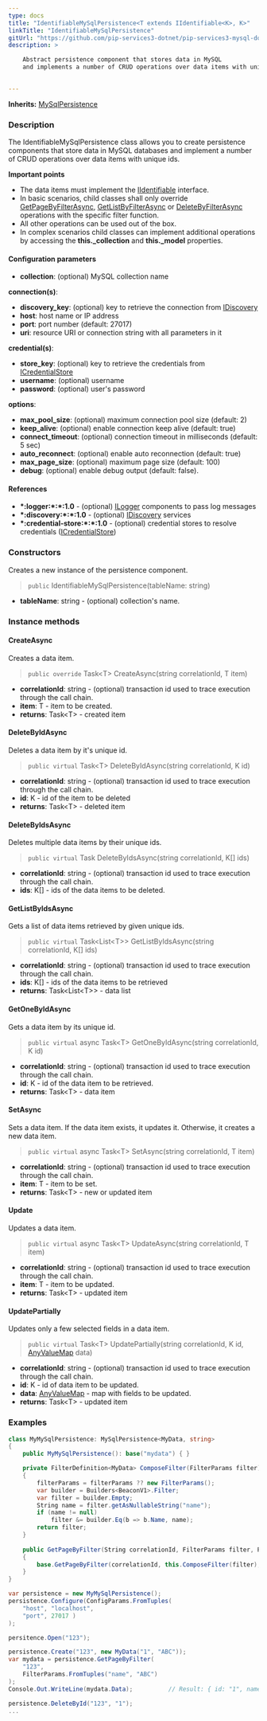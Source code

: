 ```yaml
---
type: docs
title: "IdentifiableMySqlPersistence<T extends IIdentifiable<K>, K>"
linkTitle: "IdentifiableMySqlPersistence"
gitUrl: "https://github.com/pip-services3-dotnet/pip-services3-mysql-dotnet"
description: >

    Abstract persistence component that stores data in MySQL
    and implements a number of CRUD operations over data items with unique ids.
    

---
```


**Inherits:** [MySqlPersistence<T>](../mysql_persistence)

### Description

The IdentifiableMySqlPersistence class allows you to create persistence components that store data in MySQL databases and implement a number of CRUD operations over data items with unique ids.

**Important points**

- The data items must implement the [IIdentifiable](../../../commons/data/iidentifiable) interface.
- In basic scenarios, child classes shall only override [GetPageByFilterAsync](../mysql_persistence/#getpagebyfilterasync), [GetListByFilterAsync](../../data/memory_persistence/#getlistbyfilterasync) or [DeleteByFilterAsync](../mysql_persistence/#deletebyfilterasync) operations with the specific filter function.
- All other operations can be used out of the box. 
- In complex scenarios child classes can implement additional operations by accessing the **this._collection** and **this._model** properties.

#### Configuration parameters

- **collection**: (optional) MySQL collection name

**connection(s)**:
- **discovery_key**: (optional) key to retrieve the connection from [IDiscovery](../../../components/connect/idiscovery)
- **host**: host name or IP address
- **port**: port number (default: 27017)
- **uri**: resource URI or connection string with all parameters in it

**credential(s)**:
- **store_key**: (optional) key to retrieve the credentials from [ICredentialStore](../../../components/auth/icredential_store)
- **username**: (optional) username
- **password**: (optional) user's password

**options**:
- **max_pool_size**: (optional) maximum connection pool size (default: 2)
- **keep_alive**: (optional) enable connection keep alive (default: true)
- **connect_timeout**: (optional) connection timeout in milliseconds (default: 5 sec)
- **auto_reconnect**: (optional) enable auto reconnection (default: true)
- **max_page_size**: (optional) maximum page size (default: 100)
- **debug**: (optional) enable debug output (default: false).


#### References
- **\*:logger:\*:\*:1.0** - (optional) [ILogger](../../../components/log/ilogger) components to pass log messages
- **\*:discovery:\*:\*:1.0** - (optional) [IDiscovery](../../../components/connect/idiscovery) services
- **\*:credential-store:\*:\*:1.0** - (optional) credential stores to resolve credentials ([ICredentialStore](../../../components/auth/icredential_store))


### Constructors
Creates a new instance of the persistence component.

> `public` IdentifiableMySqlPersistence(tableName: string)

- **tableName**: string - (optional) collection's name.


### Instance methods


#### CreateAsync
Creates a data item.

> `public override` Task\<T\> CreateAsync(string correlationId, T item)

- **correlationId**: string - (optional) transaction id used to trace execution through the call chain.
- **item**: T - item to be created.
- **returns**: Task\<T\> - created item


#### DeleteByIdAsync
Deletes a data item by it's unique id.

> `public virtual` Task\<T\> DeleteByIdAsync(string correlationId, K id)

- **correlationId**: string - (optional) transaction id used to trace execution through the call chain.
- **id**: K - id of the item to be deleted
- **returns**: Task\<T\> - deleted item


#### DeleteByIdsAsync
Deletes multiple data items by their unique ids.

> `public virtual` Task DeleteByIdsAsync(string correlationId, K[] ids)

- **correlationId**: string - (optional) transaction id used to trace execution through the call chain.
- **ids**: K[] - ids of the data items to be deleted.


#### GetListByIdsAsync
Gets a list of data items retrieved by given unique ids.

> `public virtual` Task\<List\<T\>\> GetListByIdsAsync(string correlationId, K[] ids)

- **correlationId**: string - (optional) transaction id used to trace execution through the call chain.
- **ids**: K[] - ids of the data items to be retrieved
- **returns**: Task\<List\<T\>\> - data list


#### GetOneByIdAsync
Gets a data item by its unique id.

> `public virtual` async Task\<T\> GetOneByIdAsync(string correlationId, K id)

- **correlationId**: string - (optional) transaction id used to trace execution through the call chain.
- **id**: K - id of the data item to be retrieved.
- **returns**: Task\<T\> - data item


#### SetAsync
Sets a data item. If the data item exists, it updates it. 
Otherwise, it creates a new data item.

> `public virtual` async Task\<T\> SetAsync(string correlationId, T item)

- **correlationId**: string - (optional) transaction id used to trace execution through the call chain.
- **item**: T - item to be set.
- **returns**: Task\<T\> - new or updated item


#### Update
Updates a data item.

> `public virtual` async Task\<T\> UpdateAsync(string correlationId, T item)

- **correlationId**: string - (optional) transaction id used to trace execution through the call chain.
- **item**: T - item to be updated.
- **returns**: Task\<T\> - updated item


#### UpdatePartially
Updates only a few selected fields in a data item.

> `public virtual` Task\<T\> UpdatePartially(string correlationId, K id, [AnyValueMap](../../../commons/data/any_value_map) data)

- **correlationId**: string - (optional) transaction id used to trace execution through the call chain.
- **id**: K - id of data item to be updated.
- **data**: [AnyValueMap](../../../commons/data/any_value_map) - map with fields to be updated.
- **returns**: Task\<T\> - updated item

### Examples
```cs
class MyMySqlPersistence: MySqlPersistence<MyData, string> 
{
    public MyMySqlPersistence(): base("mydata") { }

    private FilterDefinition<MyData> ComposeFilter(FilterParams filter)
    {
        filterParams = filterParams ?? new FilterParams();
        var builder = Builders<BeaconV1>.Filter;
        var filter = builder.Empty;
        String name = filter.getAsNullableString("name");
        if (name != null)
            filter &= builder.Eq(b => b.Name, name);
        return filter;
    }
    
    public GetPageByFilter(String correlationId, FilterParams filter, PagingParams paging)
    {
        base.GetPageByFilter(correlationId, this.ComposeFilter(filter), paging, null, null);
    }
}

var persistence = new MyMySqlPersistence();
persistence.Configure(ConfigParams.FromTuples(
    "host", "localhost",
    "port", 27017 )
);

persitence.Open("123");

persistence.Create("123", new MyData("1", "ABC"));
var mydata = persistence.GetPageByFilter(
    "123",
    FilterParams.FromTuples("name", "ABC")
);
Console.Out.WriteLine(mydata.Data);          // Result: { id: "1", name: "ABC" }

persistence.DeleteById("123", "1");
...
```
